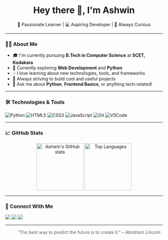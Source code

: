<h1 align="center">Hey there 👋, I'm Ashwin</h1>
<p align="center">
  🚀 Passionate Learner | 💻 Aspiring Developer | 🎯 Always Curious
</p>

---

### 👨‍💻 About Me
- 🎓 I'm currently pursuing **B.Tech in Computer Science** at **SCET, Kodakara**
- 🌱 Currently exploring **Web Development** and **Python**
- 💡 I love learning about new technologies, tools, and frameworks
- 🎯 Always striving to build cool and useful projects
- 💬 Ask me about **Python**, **Frontend Basics**, or anything tech-related!

---

### 🛠️ Technologies & Tools

![Python](https://img.shields.io/badge/Python-3670A0?style=for-the-badge&logo=python&logoColor=ffdd54)
![HTML5](https://img.shields.io/badge/HTML5-E34F26?style=for-the-badge&logo=html5&logoColor=white)
![CSS3](https://img.shields.io/badge/CSS3-1572B6?style=for-the-badge&logo=css3&logoColor=white)
![JavaScript](https://img.shields.io/badge/JavaScript-F7DF1E?style=for-the-badge&logo=javascript&logoColor=black)
![Git](https://img.shields.io/badge/Git-F05032?style=for-the-badge&logo=git&logoColor=white)
![VSCode](https://img.shields.io/badge/VS%20Code-007ACC?style=for-the-badge&logo=visual-studio-code&logoColor=white)

---

### 📈 GitHub Stats

<p align="center">
  <img src="https://github-readme-stats.vercel.app/api?username=ash00win&show_icons=true&theme=radical" alt="Ashwin's GitHub stats" height="150" />
  <img src="https://github-readme-stats.vercel.app/api/top-langs/?username=ash00win&layout=compact&theme=radical" alt="Top Languages" height="150" />
</p>

---

### 🤝 Connect With Me

<p align="left">
  <a href="mailto:youremail@example.com"><img src="https://img.shields.io/badge/Email-D14836?style=for-the-badge&logo=gmail&logoColor=white"/></a>
  <a href="https://linkedin.com/in/yourlinkedin"><img src="https://img.shields.io/badge/LinkedIn-blue?style=for-the-badge&logo=linkedin&logoColor=white" /></a>
  <a href="https://github.com/ash00win"><img src="https://img.shields.io/badge/GitHub-100000?style=for-the-badge&logo=github&logoColor=white" /></a>
</p>

---

> “The best way to predict the future is to create it.” – *Abraham Lincoln*

